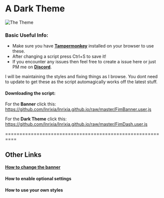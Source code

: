 # A Dark Theme

![The Theme](https://i.gyazo.com/94ea3ad1034eed9cfa2781c9f453474b.png)

### Basic Useful Info:

 * Make sure you have **[Tampermonkey](http://tampermonkey.net/)** installed on your browser to use these.
 * After changing a script press Ctrl+S to save it!
 * If you encounter any issues then feel free to create a issue here or just PM me on **[Discord](https://discordapp.com/)**.

I will be maintaining the styles and fixing things as I browse. You dont need to update to get these as the script automagically works off the latest stuff.

#### Downloading the script:
For the **Banner** click this:
https://github.com/Inrixia/Inrixia.github.io/raw/master/FimBanner.user.js

For the **Dark Theme** click this:
https://github.com/Inrixia/Inrixia.github.io/raw/master/FimDash.user.js

==========================================================

## Other Links

#### [How to change the banner](https://github.com/Inrixia/Inrixia.github.io/blob/master/banner_change.md)

#### How to enable optional settings

#### How to use your own styles
